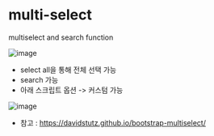 # multi-select
multiselect and search function

![image](https://github.com/user-attachments/assets/9b2098d7-b549-4b34-a012-1451cd010d34)

- select all을 통해 전체 선택 가능
- search 가능
- 아래 스크립트 옵션 -> 커스텀 가능

![image](https://github.com/user-attachments/assets/005b7885-7813-4b60-8a67-33b9bbd43065)


- 참고 : https://davidstutz.github.io/bootstrap-multiselect/
